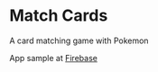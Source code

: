 # Match Cards
A card matching game with Pokemon

App sample at [Firebase](https://matchcards-7d5da.firebaseapp.com/ "Google's Homepage")
